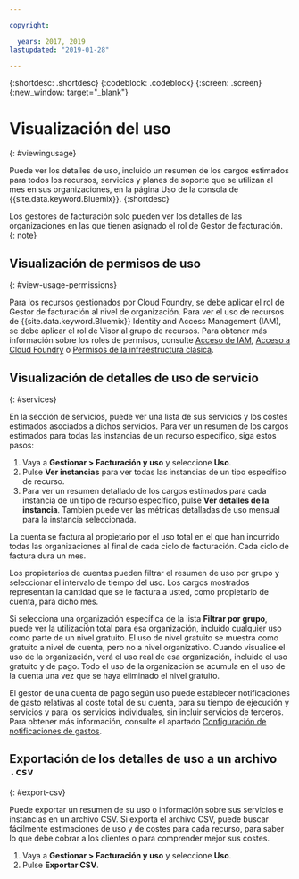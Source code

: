 ```yaml
---

copyright:

  years: 2017, 2019
lastupdated: "2019-01-28"

---
```


{:shortdesc: .shortdesc}
{:codeblock: .codeblock}
{:screen: .screen}
{:new_window: target="_blank"}


# Visualización del uso
{: #viewingusage}

Puede ver los detalles de uso, incluido un resumen de los cargos estimados para todos los recursos, servicios y planes de soporte que se utilizan al mes en sus organizaciones, en la página Uso de la consola de {{site.data.keyword.Bluemix}}.
{:shortdesc}

Los gestores de facturación solo pueden ver los detalles de las organizaciones en las que tienen asignado el rol de Gestor de facturación.
{: note}


## Visualización de permisos de uso
{: #view-usage-permissions}

Para los recursos gestionados por Cloud Foundry, se debe aplicar el rol de Gestor de facturación al nivel de organización. Para ver el uso de recursos de {{site.data.keyword.Bluemix}} Identity and Access Management (IAM), se debe aplicar el rol de Visor al grupo de recursos. Para obtener más información sobre los roles de permisos, consulte [Acceso de IAM](/docs/iam?topic=iam-userroles), [Acceso a Cloud Foundry](/docs/iam?topic=iam-cfaccess) o [Permisos de la infraestructura clásica](/docs/iam?topic=iam-infrapermission).

## Visualización de detalles de uso de servicio
{: #services}

En la sección de servicios, puede ver una lista de sus servicios y los costes estimados asociados a dichos servicios. Para ver un resumen de los cargos estimados para todas las instancias de un recurso específico, siga estos pasos:

1. Vaya a **Gestionar > Facturación y uso** y seleccione **Uso**.
2. Pulse **Ver instancias** para ver todas las instancias de un tipo específico de recurso.  
3. Para ver un resumen detallado de los cargos estimados para cada instancia de un tipo de recurso específico, pulse **Ver detalles de la instancia**. También puede ver las métricas detalladas de uso mensual para la instancia seleccionada.

La cuenta se factura al propietario por el uso total en el que han incurrido todas las organizaciones al final de cada ciclo de facturación. Cada ciclo de factura dura un mes.

Los propietarios de cuentas pueden filtrar el resumen de uso por grupo y seleccionar el intervalo de tiempo del uso. Los cargos mostrados representan la cantidad que se le factura a usted, como propietario de cuenta, para dicho mes.

Si selecciona una organización específica de la lista **Filtrar por grupo**, puede ver la utilización total para esa organización, incluido cualquier uso como parte de un nivel gratuito. El uso de nivel gratuito se muestra como gratuito a nivel de cuenta, pero no a nivel organizativo. Cuando visualice el uso de la organización, verá el uso real de esa organización, incluido el uso gratuito y de pago. Todo el uso de la organización se acumula en el uso de la cuenta una vez que se haya eliminado el nivel gratuito.

El gestor de una cuenta de pago según uso puede establecer notificaciones de gasto relativas al coste total de su cuenta, para su tiempo de ejecución y servicios y para los servicios individuales, sin incluir servicios de terceros. Para obtener más información, consulte el apartado [Configuración de notificaciones de gastos](/docs/billing-usage?topic=billing-usage-spending).

## Exportación de los detalles de uso a un archivo `.csv`
{: #export-csv}

Puede exportar un resumen de su uso o información sobre sus servicios e instancias en un archivo CSV. Si exporta el archivo CSV, puede buscar fácilmente estimaciones de uso y de costes para cada recurso, para saber lo que debe cobrar a los clientes o para comprender mejor sus costes.

1. Vaya a **Gestionar > Facturación y uso** y seleccione **Uso**.
2. Pulse **Exportar CSV**.  
